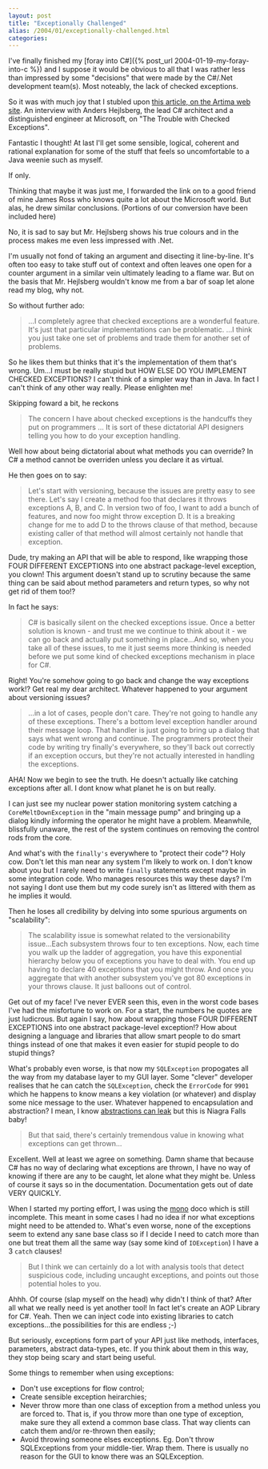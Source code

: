 ```yaml
---
layout: post
title: "Exceptionally Challenged"
alias: /2004/01/exceptionally-challenged.html
categories:
---
```

I've finally finished my [foray into C#]({% post_url 2004-01-19-my-foray-into-c %}) and I suppose it would be obvious to all that I was rather less than impressed by some "decisions" that were made by the C#/.Net development team(s). Most noteably, the lack of checked exceptions.

So it was with much joy that I stubled upon [this article, on the Artima web site](http://www.artima.com/intv/handcuffs.html). An interview with Anders Hejlsberg, the lead C# architect and a distinguished engineer at Microsoft, on "The Trouble with Checked Exceptions".

Fantastic I thought! At last I'll get some sensible, logical, coherent and rational explanation for some of the stuff that feels so uncomfortable to a Java weenie such as myself.

If only.

Thinking that maybe it was just me, I forwarded the link on to a good friend of mine James Ross who knows quite a lot about the Microsoft world. But alas, he drew similar conclusions. (Portions of our conversion have been included here)

No, it is sad to say but Mr. Hejlsberg shows his true colours and in the process makes me even less impressed with .Net.

I'm usually not fond of taking an argument and disecting it line-by-line. It's often too easy to take stuff out of context and often leaves one open for a counter argument in a similar vein ultimately leading to a flame war. But on the basis that Mr. Hejlsberg wouldn't know me from a bar of soap let alone read my blog, why not.

So without further ado:

> ...I completely agree that checked exceptions are a wonderful feature. It's just that particular implementations can be problematic. ...I think you just take one set of problems and trade them for another set of problems.

So he likes them but thinks that it's the implementation of them that's wrong. Um...I must be really stupid but HOW ELSE DO YOU IMPLEMENT CHECKED EXCEPTIONS? I can't think of a simpler way than in Java. In fact I can't think of any other way really. Please enlighten me!

Skipping foward a bit, he reckons

> The concern I have about checked exceptions is the handcuffs they put on programmers ... It is sort of these dictatorial API designers telling you how to do your exception handling.

Well how about being dictatorial about what methods you can override? In C# a method cannot be overriden unless you declare it as virtual.

He then goes on to say:

> Let's start with versioning, because the issues are pretty easy to see there. Let's say I create a method foo that declares it throws exceptions A, B, and C. In version two of foo, I want to add a bunch of features, and now foo might throw exception D. It is a breaking change for me to add D to the throws clause of that method, because existing caller of that method will almost certainly not handle that exception.

Dude, try making an API that will be able to respond, like wrapping those FOUR DIFFERENT EXCEPTIONS into one abstract package-level exception, you clown! This argument doesn't stand up to scrutiny because the same thing can be said about method parameters and return types, so why not get rid of them too!?

In fact he says:

> C# is basically silent on the checked exceptions issue. Once a better solution is known - and trust me we continue to think about it - we can go back and actually put something in place...And so, when you take all of these issues, to me it just seems more thinking is needed before we put some kind of checked exceptions mechanism in place for C#.

Right! You're somehow going to go back and change the way exceptions work!? Get real my dear architect. Whatever happened to your argument about versioning issues?

> ...in a lot of cases, people don't care. They're not going to handle any of these exceptions. There's a bottom level exception handler around their message loop. That handler is just going to bring up a dialog that says what went wrong and continue. The programmers protect their code by writing try finally's everywhere, so they'll back out correctly if an exception occurs, but they're not actually interested in handling the exceptions.

AHA! Now we begin to see the truth. He doesn't actually like catching exceptions after all. I dont know what planet he is on but really.

I can just see my nuclear power station monitoring system catching a `CoreMeltDownException` in the "main message pump" and bringing up a dialog kindly informing the operator he might have a problem. Meanwhile, blissfully unaware, the rest of the system continues on removing the control rods from the core.

And what's with the `finally's` everywhere to "protect their code"? Holy cow. Don't let this man near any system I'm likely to work on. I don't know about you but I rarely need to write `finally` statements except maybe in some integration code. Who manages resources this way these days? I'm not saying I dont use them but my code surely isn't as littered with them as he implies it would.

Then he loses all credibility by delving into some spurious arguments on "scalability":

> The scalability issue is somewhat related to the versionability issue...Each subsystem throws four to ten exceptions. Now, each time you walk up the ladder of aggregation, you have this exponential hierarchy below you of exceptions you have to deal with. You end up having to declare 40 exceptions that you might throw. And once you aggregate that with another subsystem you've got 80 exceptions in your throws clause. It just balloons out of control.

Get out of my face! I've never EVER seen this, even in the worst code bases I've had the misfortune to work on. For a start, the numbers he quotes are just ludicrous. But again I say, how about wrapping those FOUR DIFFERENT EXCEPTIONS into one abstract package-level exception!? How about designing a language and libraries that allow smart people to do smart things instead of one that makes it even easier for stupid people to do stupid things?

What's probably even worse, is that now my `SQLException` propogates all the way from my database layer to my GUI layer. Some "clever" developer realises that he can catch the `SQLException`, check the `ErrorCode` for `9901` which he happens to know means a key violation (or whatever) and display some nice message to the user. Whatever happened to encapsulation and abstraction? I mean, I know [abstractions can leak](http://www.joelonsoftware.com/articles/LeakyAbstractions.html) but this is Niagra Falls baby!

> But that said, there's certainly tremendous value in knowing what exceptions can get thrown...

Excellent. Well at least we agree on something. Damn shame that because C# has no way of declaring what exceptions are thrown, I have no way of knowing if there are any to be caught, let alone what they might be. Unless of course it says so in the documentation. Documentation gets out of date VERY QUICKLY.

When I started my porting effort, I was using the [mono](http://www.go-mono.org) doco which is still incomplete. This meant in some cases I had no idea if nor what exceptions might need to be attended to. What's even worse, none of the exceptions seem to extend any sane base class so if I decide I need to catch more than one but treat them all the same way (say some kind of `IOException`) I have a 3 `catch` clauses!

> But I think we can certainly do a lot with analysis tools that detect suspicious code, including uncaught exceptions, and points out those potential holes to you.

Ahhh. Of course (slap myself on the head) why didn't I think of that? After all what we really need is yet another tool! In fact let's create an AOP Library for C#. Yeah. Then we can inject code into existing libraries to catch exceptions...the possibilities for this are endless ;-)

But seriously, exceptions form part of your API just like methods, interfaces, parameters, abstract data-types, etc. If you think about them in this way, they stop being scary and start being useful.

Some things to remember when using exceptions:

* Don't use exceptions for flow control;
* Create sensible exception heirarchies;
* Never throw more than one class of exception from a method unless you are forced to. That is, if you throw more than one type of exception, make sure they all extend a common base class. That way clients can catch them and/or re-thrown then easily;
* Avoid throwing someone elses exceptions. Eg. Don't throw SQLExceptions from your middle-tier. Wrap them. There is usually no reason for the GUI to know there was an SQLException.

